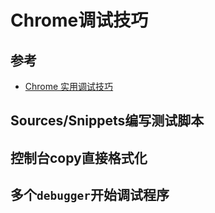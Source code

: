 # Chrome调试技巧

## 参考

* [Chrome 实用调试技巧](https://juejin.im/entry/5804669f570c35006c828548)

## Sources/Snippets编写测试脚本

## 控制台copy直接格式化

## 多个`debugger`开始调试程序